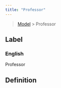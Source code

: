 ```yaml
---
title: "Professor"
---
```


> [Model](./../) > Professor

## Label

### English
Professor


## Definition



    
